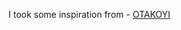 I took some inspiration from - [OTAKOYI](https://dribbble.com/shots/14547693/attachments/6236014?mode=media)
